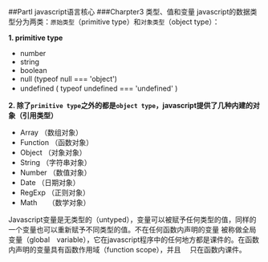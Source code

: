 ##PartI javascript语言核心
###Charpter3 类型、值和变量
javascript的数据类型分为两类：`原始类型`（primitive type）和`对象类型`（object type）：　

**1.  primitive type**
   * number
   * string
   * boolean
   * null      (typeof null === 'object')
   * undefined ( typeof undefined === 'undefined' )　

**2.  除了`primitive type`之外的都是`object type`，javascript提供了几种内建的对象（引用类型）** 　

  * Array      （数组对象）
  * Function   （函数对象）
  * Object     （对象对象）
  * String     （字符串对象）
  * Number     （数值对象）
  * Date       （日期对象）
  * RegExp     （正则对象）
  * Math    　 （数学对象）  

Javascript变量是无类型的（untyped），变量可以被赋予任何类型的值，同样的一个变量也可以重新赋予不同类型的值。不在任何函数内声明的变量
  被称做全局变量（global　variable），它在javascript程序中的任何地方都是课件的。在函数内声明的变量具有函数作用域（function scope），并且
　只在函数内课件。
